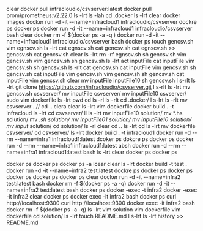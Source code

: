 clear
docker pull infracloudio/csvserver:latest
docker pull prom/prometheus:v2.22.0
ls -lrt
ls -lah
cd .docker
ls -lrt
clear
docker images
docker run -d -it --name=infracloud1 infracloudio/csvserver
dockre ps
docker ps
docker run -d -it --name=infracloud1 infracloudio/csvserver bash
clear
docker rm -f $(docker ps -a -q )
docker run -d -it --name=infracloud1 infracloudio/csvserver bash
docker ps
touch gencsv.sh
vim egnscv.sh
ls -lrt
cat egnscv.sh 
cat gencsv.sh 
cat egnscv.sh >> gencsv.sh 
cat gencsv.sh 
clear
ls -lrt
rm -rf egnscv.sh 
sh gencsv.sh 
vim gencsv.sh 
vim gencsv.sh 
sh gencsv.sh 
ls -lrt
act inputFile 
cat inputFile 
vim gencsv.sh 
sh gencsv.sh 
ls -rlt
cat gencsv.sh 
cat inputFile 
vim gencsv.sh 
sh gencsv.sh 
cat inputFile 
vim gencsv.sh 
vim gencsv.sh 
sh gencsv.sh 
cat inputFile 
vim gencsv.sh 
clear
mv inputFile inputFile10
sh gencsv.sh 
l s-rlt
ls -lrt
git clone https://github.com/infracloudio/csvserver.git
l s-rlt
ls -lrt
mv gencsv.sh csvserver/
mv inputFile csvserver/
mv inputFile10 csvserver/
sudo vim dockerfile
ls -lrt
pwd
cd
ls -rl
ls -rlt
cd .docker/
l s-lrt
ls -rlt
mv csvserver ..//
cd ..
clera
clear
ls -lrt
vim dockerfile
docker build . -t infracloud
ls -lrt
cd csvserver/
ll
ls -lrt
mv inputFile10 solution/
mv *.hs solution/
mv *.sh solution/
mv inputFile01 solution/
mv inputFile10 solution/
mv input* solution/
cd solution/
ls -rl
clear
cd ..
ls -lrt
cd
ls -lrt
mv dockerfile csvserver/
cd csvserver/
ls -lrt
docker build . -t infracloud1
docker run -d --rm --name=infra1 infracloud1:latest
dcoker ps
dokcre ps
docker ps
docker run -d --rm --name=infra1 infracloud1:latest absh
docker run -d --rm --name=infra1 infracloud1:latest bash
ls -lrt
clear
docker ps
docker ps

docker ps
docker ps
docker ps -a
lcear
clear
ls -lrt
docker build -t test .
docker run -d -it --name=infra2 test:latest
dockre ps
docker ps
docker ps
docker ps
docker ps
docker ps
clear
docker run -d -it --name=infra2 test:latest bash
docker rm -f $(docker ps -a -q)
docker run -d -it --name=infra2 test:latest bash
docker ps
docker -exec -t infra2
docker -exec -it infra2
clear
docker ps
docker exec -it infra2 bash
docker ps
curl http://localhost:9300
curl http://localhost:9300
docker exec -it infra2 bash
docker rm -f $(docker ps -a -q)
ls -lrt
vim solution
vim dockerfile 
vim dockerfile 
cd solution/
ls -lrt
touch README.md
l s-lrt
ls -lrt
history >> README.md
